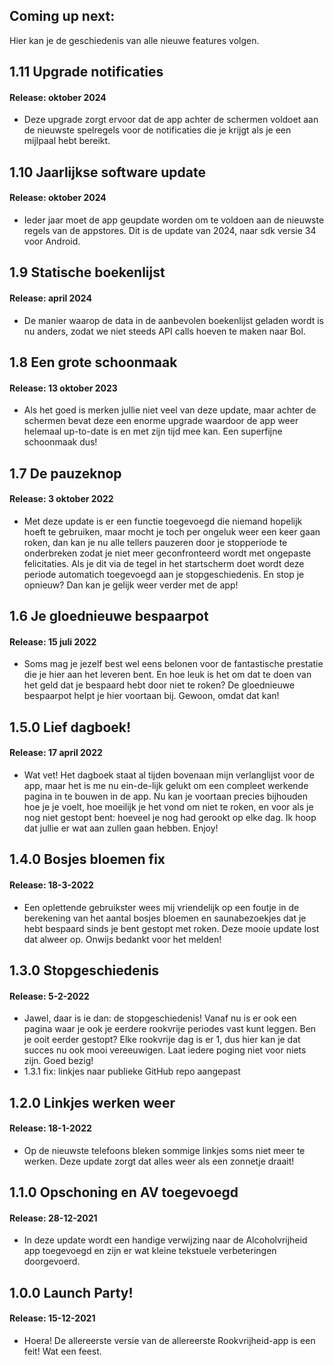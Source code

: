 ## **Coming up next:**
Hier kan je de geschiedenis van alle nieuwe features volgen. 

## **1.11** Upgrade notificaties
#### Release: oktober 2024
- Deze upgrade zorgt ervoor dat de app achter de schermen voldoet aan de nieuwste spelregels voor de notificaties die je krijgt als je een mijlpaal hebt bereikt.

## **1.10** Jaarlijkse software update
#### Release: oktober 2024
- Ieder jaar moet de app geupdate worden om te voldoen aan de nieuwste regels van de appstores. Dit is de update van 2024, naar sdk versie 34 voor Android. 

## **1.9** Statische boekenlijst
#### Release: april 2024
- De manier waarop de data in de aanbevolen boekenlijst geladen wordt is nu anders, zodat we niet steeds API calls hoeven te maken naar Bol.

## **1.8** Een grote schoonmaak
#### Release: 13 oktober 2023
- Als het goed is merken jullie niet veel van deze update, maar achter de schermen bevat deze een enorme upgrade waardoor de app weer helemaal up-to-date is en met zijn tijd mee kan. Een superfijne schoonmaak dus!

## **1.7** De pauzeknop
#### Release: 3 oktober 2022
- Met deze update is er een functie toegevoegd die niemand hopelijk hoeft te gebruiken, maar mocht je toch per ongeluk weer een keer gaan roken, dan kan je nu alle tellers pauzeren door je stopperiode te onderbreken zodat je niet meer geconfronteerd wordt met ongepaste felicitaties. Als je dit via de tegel in het startscherm doet wordt deze periode automatich toegevoegd aan je stopgeschiedenis. En stop je opnieuw? Dan kan je gelijk weer verder met de app!

## **1.6** Je gloednieuwe bespaarpot
#### Release: 15 juli 2022
- Soms mag je jezelf best wel eens belonen voor de fantastische prestatie die je hier aan het leveren bent. En hoe leuk is het om dat te doen van het geld dat je bespaard hebt door niet te roken? De gloednieuwe bespaarpot helpt je hier voortaan bij. Gewoon, omdat dat kan!

## **1.5.0** Lief dagboek!
#### Release: 17 april 2022
- Wat vet! Het dagboek staat al tijden bovenaan mijn verlanglijst voor de app, maar het is me nu ein-de-lijk gelukt om een compleet werkende pagina in te bouwen in de app. Nu kan je voortaan precies bijhouden hoe je je voelt, hoe moeilijk je het vond om niet te roken, en voor als je nog niet gestopt bent: hoeveel je nog had gerookt op elke dag. Ik hoop dat jullie er wat aan zullen gaan hebben. Enjoy!

## **1.4.0** Bosjes bloemen fix
#### Release: 18-3-2022
- Een oplettende gebruikster wees mij vriendelijk op een foutje in de berekening van het aantal bosjes bloemen en saunabezoekjes dat je hebt bespaard sinds je bent gestopt met roken. Deze mooie update lost dat alweer op. Onwijs bedankt voor het melden!

## **1.3.0** Stopgeschiedenis
#### Release: 5-2-2022
- Jawel, daar is ie dan: de stopgeschiedenis! Vanaf nu is er ook een pagina waar je ook je eerdere rookvrije periodes vast kunt leggen. Ben je ooit eerder gestopt? Elke rookvrije dag is er 1, dus hier kan je dat succes nu ook mooi vereeuwigen. Laat iedere poging niet voor niets zijn. Goed bezig!
- 1.3.1 fix: linkjes naar publieke GitHub repo aangepast

## **1.2.0** Linkjes werken weer
#### Release: 18-1-2022
- Op de nieuwste telefoons bleken sommige linkjes soms niet meer te werken. Deze update zorgt dat alles weer als een zonnetje draait!

## **1.1.0** Opschoning en AV toegevoegd
#### Release: 28-12-2021
- In deze update wordt een handige verwijzing naar de Alcoholvrijheid app toegevoegd en zijn er wat kleine tekstuele verbeteringen doorgevoerd.

## **1.0.0** Launch Party!
#### Release: 15-12-2021
- Hoera! De allereerste versie van de allereerste Rookvrijheid-app is een feit! Wat een feest.

